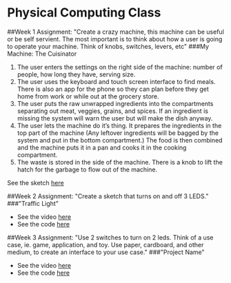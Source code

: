 # Physical Computing Class

##Week 1
Assignment: "Create a crazy machine, this machine can be useful or be self servient. The most important is to think about how a user is going to operate your machine. Think of knobs, switches, levers, etc"
###My Machine: The Cuisinator
1. The user enters the settings on the right side of the machine: number of people, how long they have, serving size.
2. The user uses the keyboard and touch screen interface to find meals. There is also an app for the phone so they can plan before they get home from work or while out at the grocery store.
3. The user puts the raw unwrapped ingredients into the compartments separating out meat, veggies, grains, and spices. If an ingredient is missing the system will warn the user but will make the dish anyway.
4. The user lets the machine do it’s thing. It prepares the ingredients in the top part of the machine (Any leftover ingredients will be bagged by the system and put in the bottom compartment.) The food is then combined and the machine puts it in a pan and cooks it in the cooking compartment.
5. The waste is stored in the side of the machine. There is a knob to lift the hatch for the garbage to flow out of the machine.

See the sketch [here](https://github.com/lwhitaker3/Physical-Computing/blob/master/Week1/cuisinator-01.png)


##Week 2
Assignment: "Create a sketch that turns on and off 3 LEDS."
###"Traffic Light"
* See the video [here](https://youtu.be/zY5be5Ik8AA)
* See the code [here](https://github.com/lwhitaker3/Physical-Computing/blob/master/Week2/traffic_light/traffic_light.ino)

##Week 3
Assignment: "Use 2 switches to turn on 2 leds. Think of a use case, ie. game, application, and toy. Use paper, cardboard, and other medium, to create an interface to your use case."
###"Project Name"
* See the video [here](https://youtu.be/092U7Zyq3GQ)
* See the code [here](https://github.com/lwhitaker3/Physical-Computing/blob/master/Week3/led_buttons/led_buttons.ino)
